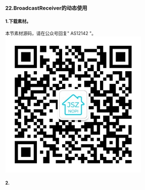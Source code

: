 ### 22.BroadcastReceiver的动态使用
#### 1.下载素材。
本节素材源码，请在公众号回复" AS12142 "。
![title](https://raw.githubusercontent.com/JSZNopi/JSZImage/master/gitnote/2019/10/30/WXCODE-1572446034519.jpeg)

#### 2.